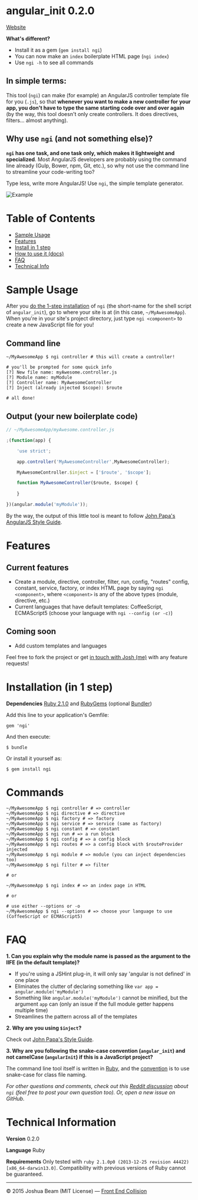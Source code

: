 # angular_init 0.2.0

<a href="http://joshbeam.github.io/angular_init">Website</a>

**What's different?**
- Install it as a gem (`gem install ngi`)
- You can now make an `index` boilerplate HTML page (`ngi index`)
- Use `ngi -h` to see all commands

## In simple terms:

This tool (`ngi`) can make (for example) an AngularJS controller template file for you (`.js`), so that **whenever you want to make a new controller for your app, you don't have to type the same starting code over and over again** (by the way, this tool doesn't only create controllers. It does directives, filters... almost anything).

## Why use `ngi` (and not something else)?

**`ngi` has one task, and one task only, which makes it lightweight and specialized**. Most AngularJS developers are probably using the command line already (Gulp, Bower, npm, Git, etc.), so why not use the command line to streamline your code-writing too?

Type less, write more AngularJS! Use `ngi`, the simple template generator.

![Example](https://github.com/joshbeam/angular_init/blob/master/ngi_example.gif "Example")

# Table of Contents

- [Sample Usage][sample-usage]
- [Features][features]
- [Install in 1 step][install]
- [How to use it (docs)][commands]
- [FAQ][faq]
- [Technical Info][tech-info]

# Sample Usage

After you [do the 1-step installation][install] of `ngi` (the short-name for the shell script of `angular_init`), go to where your site is at (in this case, `~/MyAwesomeApp`). When you're in your site's project directory, just type `ngi <component>` to create a new JavaScript file for you!

## Command line

```shell
~/MyAwesomeApp $ ngi controller # this will create a controller!

# you'll be prompted for some quick info
[?] New file name: myAwesome.controller.js
[?] Module name: myModule
[?] Controller name: MyAwesomeController
[?] Inject (already injected $scope): $route

# all done!
```

## Output (your new boilerplate code)

```javascript
// ~/MyAwesomeApp/myAwesome.controller.js

;(function(app) {

	'use strict';

	app.controller('MyAwesomeController',MyAwesomeController);

	MyAwesomeController.$inject = ['$route', '$scope'];

	function MyAwesomeController($route, $scope) {
	
	}

})(angular.module('myModule'));
```

By the way, the output of this little tool is meant to follow [John Papa's AngularJS Style Guide][style-guide].

# Features

## Current features

- Create a module, directive, controller, filter, run, config, "routes" config, constant, service, factory, or index HTML page by saying `ngi <component>`, where `<component>` is any of the above types (module, directive, etc.)
- Current languages that have default templates: CoffeeScript, ECMAScript5 (choose your language with `ngi --config (or -c)`)

## Coming soon

- Add custom templates and languages

Feel free to fork the project or get <a href="http://frontendcollisionblog.com/about">in touch with Josh (me)</a> with any feature requests!

# Installation (in 1 step)

**Dependencies** [Ruby 2.1.0][ruby] and [RubyGems][rubygems] (optional [Bundler][bundler])

Add this line to your application's Gemfile:

    gem 'ngi'

And then execute:

    $ bundle

Or install it yourself as:

    $ gem install ngi

# Commands

```shell
~/MyAwesomeApp $ ngi controller # => controller
~/MyAwesomeApp $ ngi directive # => directive
~/MyAwesomeApp $ ngi factory # => factory
~/MyAwesomeApp $ ngi service # => service (same as factory)
~/MyAwesomeApp $ ngi constant # => constant
~/MyAwesomeApp $ ngi run # => a run block
~/MyAwesomeApp $ ngi config # => a config block
~/MyAwesomeApp $ ngi routes # => a config block with $routeProvider injected
~/MyAwesomeApp $ ngi module # => module (you can inject dependencies too)
~/MyAwesomeApp $ ngi filter # => filter

# or

~/MyAwesomeApp $ ngi index # => an index page in HTML

# or

# use either --options or -o
~/MyAwesomeApp $ ngi --options # => choose your language to use (CoffeeScript or ECMAScript5)
```

# FAQ

**1. Can you explain why the module name is passed as the argument to the IIFE (in the default template)?**

- If you're using a JSHint plug-in, it will only say 'angular is not defined' in one place
- Eliminates the clutter of declaring something like `var app = angular.module('myModule')`
- Something like `angular.module('myModule')` cannot be minified, but the argument `app` can (only an issue if the full module getter happens multiple time)
- Streamlines the pattern across all of the templates

**2. Why are you using `$inject`?**

Check out [John Papa's Style Guide][style-guide].

**3. Why are you following the snake-case convention (`angular_init`) and not camelCase (`angularInit`) if this is a JavaScript project?**

The command line tool itself is written in <a href="https://www.ruby-lang.org/en/">Ruby</a>, and the <a href="https://github.com/bbatsov/ruby-style-guide#snake-case-files">convention</a> is to use snake-case for class file naming.

*For other questions and comments, check out this <a href="http://www.reddit.com/r/angularjs/comments/30ydha/command_line_tool_to_create_angularjs_controllers/">Reddit discussion</a> about `ngi` (feel free to post your own question too). Or, open a new issue on GitHub.*

# Technical Information

**Version** 0.2.0

**Language** Ruby

**Requirements** Only tested with `ruby 2.1.0p0 (2013-12-25 revision 44422) [x86_64-darwin13.0]`. Compatibility with previous versions of Ruby cannot be guaranteed.

<hr>

&copy; 2015 Joshua Beam (MIT License) &mdash; <a href="http://frontendcollisionblog.com">Front End Collision</a>

[install]: #installation-in-1-step
[sample-usage]: #sample-usage
[features]: #features
[commands]: #commands
[faq]: #faq
[tech-info]: #technical-information
[style-guide]: https://github.com/johnpapa/angular-styleguide
[rubygems]: https://rubygems.org/pages/download
[ruby]: https://www.ruby-lang.org/en/downloads/
[bundler]: http://bundler.io/